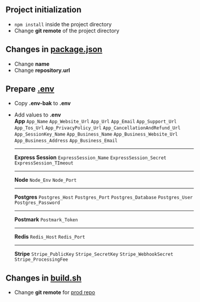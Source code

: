 ## Project initialization

- `npm install` inside the project directory
- Change **git remote** of the project directory

## Changes in <u>package.json</u>

- Change **name**
- Change **repository.url**

## Prepare <u>.env</u>

- Copy **.env-bak** to **.env**
- Add values to **.env**<br/>
  **App**
  `App_Name`
  `App_Website_Url`
  `App_Url`
  `App_Email`
  `App_Support_Url`
  `App_Tos_Url`
  `App_PrivacyPolicy_Url` `App_CancellationAndRefund_Url`
  `App_SessionKey_Name`
  `App_Business_Name`
  `App_Business_Website_Url`
  `App_Business_Address`
  `App_Business_Email`
  <hr/>

  **Express Session**
  `ExpressSession_Name`
  `ExpressSession_Secret`
  `ExpressSession_TImeout`
  <hr/>

  **Node**
  `Node_Env`
  `Node_Port`
  <hr/>

  **Postgres**
  `Postgres_Host`
  `Postgres_Port`
  `Postgres_Database`
  `Postgres_User`
  `Postgres_Password`
  <hr/>

  **Postmark**
  `Postmark_Token`
  <hr/>

  **Redis**
  `Redis_Host`
  `Redis_Port`
   <hr/>

  **Stripe**
  `Stripe_PublicKey`
  `Stripe_SecretKey`
  `Stripe_WebhookSecret`
  `Stripe_ProcessingFee`

## Changes in <u>build.sh</u>

- Change **git remote** for <u>prod repo</u>

